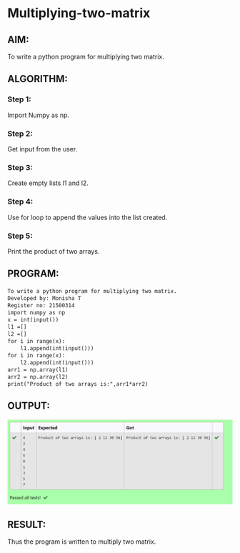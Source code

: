 # Multiplying-two-matrix

## AIM:
To write a python program for multiplying two matrix.

## ALGORITHM:
### Step 1:
Import Numpy as np.
### Step 2:
Get input from the user.
### Step 3:
Create empty lists l1 and l2.
### Step 4:
Use for loop to append the values into the list created.
### Step 5:
Print the product of two arrays.


## PROGRAM: 
```
To write a python program for multiplying two matrix.
Developed by: Monisha T
Register no: 21500314
import numpy as np
x = int(input())
l1 =[]
l2 =[]
for i in range(x):
    l1.append(int(input()))
for i in range(x):
    l2.append(int(input()))
arr1 = np.array(l1)
arr2 = np.array(l2)
print("Product of two arrays is:",arr1*arr2)

```

## OUTPUT:
![output](./output1.png)

## RESULT:
Thus the program is written to multiply two matrix.

